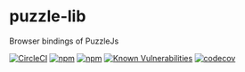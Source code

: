# puzzle-lib

Browser bindings of PuzzleJs

[![CircleCI](https://circleci.com/gh/puzzle-js/puzzle-lib/tree/master.svg?style=svg)](https://circleci.com/gh/puzzle-js/puzzle-lib/tree/master) 
[![npm](https://img.shields.io/npm/dt/@puzzle-js/puzzle-lib.svg)](https://www.npmjs.com/package/@puzzle-js/lib) 
[![npm](https://img.shields.io/npm/v/@puzzle-js/puzzle-lib.svg)](https://www.npmjs.com/package/@puzzle-js/lib) 
[![Known Vulnerabilities](https://snyk.io/test/github/puzzle-js/puzzle-lib/badge.svg)](https://snyk.io/test/github/puzzle-js/puzzle-lib)
[![codecov](https://codecov.io/gh/puzzle-js/puzzle-lib/branch/master/graph/badge.svg)](https://codecov.io/gh/puzzle-js/puzzle-lib) 
